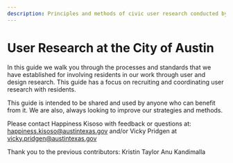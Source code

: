 ```yaml
---
description: Principles and methods of civic user research conducted by the City of Austin.
---
```


# User Research at the City of Austin

In this guide we walk you through the processes and standards that we have established for involving residents in our work through user and design research. This guide has a focus on recruiting and coordinating user research with residents.

This guide is intended to be shared and used by anyone who can benefit from it. We are also, always looking to improve our strategies and methods.

Please contact Happiness Kisoso with feedback or questions at: happiness.kisoso@austintexas.gov  and/or Vicky Pridgen at vicky.pridgen@austintexas.gov

Thank you to the previous contributors: 
Kristin Taylor
Anu Kandimalla
